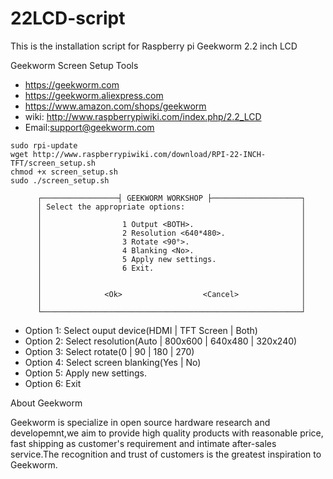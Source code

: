 # 22LCD-script
This is the installation script for Raspberry pi Geekworm 2.2 inch LCD

Geekworm Screen Setup Tools

* https://geekworm.com
* https://geekworm.aliexpress.com
* https://www.amazon.com/shops/geekworm
* wiki: http://www.raspberrypiwiki.com/index.php/2.2_LCD
* Email:support@geekworm.com

```shell
sudo rpi-update
wget http://www.raspberrypiwiki.com/download/RPI-22-INCH-TFT/screen_setup.sh
chmod +x screen_setup.sh
sudo ./screen_setup.sh
```

          ┌─────────────────┤ GEEKWORM WORKSHOP ├────────────────────┐
          │ Select the appropriate options:                          │
          │                                                          │
          │                  1 Output <BOTH>.                        │
          │                  2 Resolution <640*480>.                 │
          │                  3 Rotate <90°>.                         │
          │                  4 Blanking <No>.                        │
          │                  5 Apply new settings.                   │
          │                  6 Exit.                                 │
          │                                                          │
          │                                                          │
          │              <Ok>                  <Cancel>              │
          │                                                          │
          └──────────────────────────────────────────────────────────┘

* Option 1: Select ouput device(HDMI | TFT Screen | Both)
* Option 2: Select resolution(Auto | 800x600 | 640x480 | 320x240)
* Option 3: Select rotate(0 | 90 | 180 | 270)
* Option 4: Select screen blanking(Yes | No)
* Option 5: Apply new settings.
* Option 6: Exit

About Geekworm

Geekworm is specialize in open source hardware research and developemnt,we aim to provide high quality products with reasonable price, fast shipping as customer's requirement and intimate after-sales service.The recognition and trust of customers is the greatest inspiration to Geekworm.
